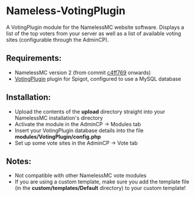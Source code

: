 # Nameless-VotingPlugin
A VotingPlugin module for the NamelessMC website software. Displays a list of the top voters from your server as well as a list of available voting sites (configurable through the AdminCP).

## Requirements:
- NamelessMC version 2 (from commit [c4ff769](https://github.com/NamelessMC/Nameless/commit/c4ff769c9d9bdadfa1db810ef69ae55ad7a18ad9) onwards)
- [VotingPlugin](https://www.spigotmc.org/resources/votingplugin.15358/) plugin for Spigot, configured to use a MySQL database

## Installation:
- Upload the contents of the **upload** directory straight into your NamelessMC installation's directory
- Activate the module in the AdminCP -> Modules tab
- Insert your VotingPlugin database details into the file **modules/VotingPlugin/config.php**
- Set up some vote sites in the AdminCP -> Vote tab

## Notes:
- Not compatible with other NamelessMC vote modules
- If you are using a custom template, make sure you add the template file (in the **custom/templates/Default** directory) to your custom template!
